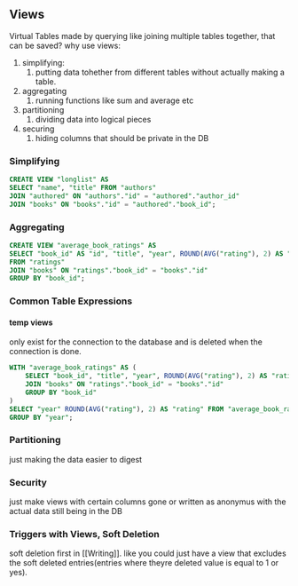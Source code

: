 ## Views
Virtual Tables made by querying like joining multiple tables together, that can be saved?
why use views:
1. simplifying:
	1. putting data tohether from different tables without actually making a table. 
2. aggregating
	1. running functions like sum and average etc
3. partitioning
	1. dividing data into logical pieces
4. securing
	1. hiding columns that should be private in the DB
### Simplifying
``` sql
CREATE VIEW "longlist" AS
SELECT "name", "title" FROM "authors"
JOIN "authored" ON "authors"."id" = "authored"."author_id"
JOIN "books" ON "books"."id" = "authored"."book_id";
```

### Aggregating
``` sql
CREATE VIEW "average_book_ratings" AS
SELECT "book_id" AS "id", "title", "year", ROUND(AVG("rating"), 2) AS "rating" 
FROM "ratings"
JOIN "books" ON "ratings"."book_id" = "books"."id"
GROUP BY "book_id";
```

### Common Table Expressions
#### temp views
only exist for the connection to the database and is deleted when the connection is done. 
``` sql
WITH "average_book_ratings" AS (
    SELECT "book_id", "title", "year", ROUND(AVG("rating"), 2) AS "rating" FROM "ratings"
    JOIN "books" ON "ratings"."book_id" = "books"."id"
    GROUP BY "book_id"
)
SELECT "year" ROUND(AVG("rating"), 2) AS "rating" FROM "average_book_ratings"
GROUP BY "year";
```
### Partitioning
just making the data easier to digest
### Security
just make views with certain columns gone or written as anonymus with the actual data still being in the DB

### Triggers with Views, Soft Deletion
soft deletion first in [[Writing]].
like you could just have a view that excludes the soft deleted entries(entries where theyre deleted value is equal to 1 or yes).